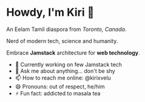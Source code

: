 # Howdy, I'm Kiri 👋

An Eelam Tamil diaspora from *Toronto, Canada*. 

Nerd of modern tech, science and humanity. 

Embrace **Jamstack** architecture for **web technology**.

- 🔭 Currently working on few Jamstack tech
- 💬 Ask me about anything... don't be shy
- 📫 How to reach me online: @kirixvelu
- 😄 Pronouns: out of respect, he/him
- ⚡ Fun fact: addicted to masala tea

